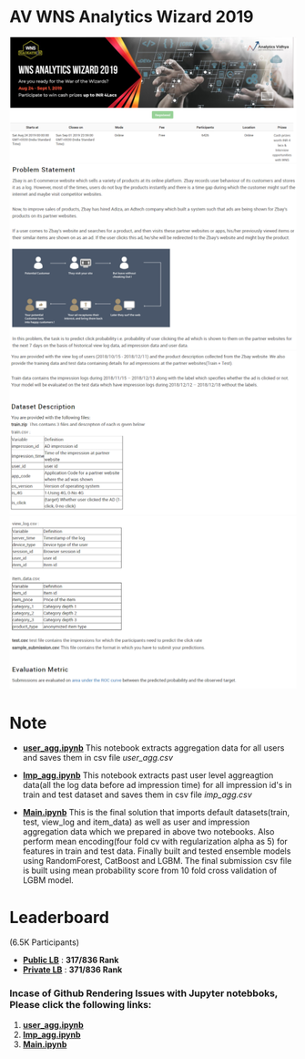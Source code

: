 # AV WNS Analytics Wizard 2019

![title](img/wns1.png)
![title](img/wns2.png)
![title](img/wns3.png)
![title](img/wns4.png)



# Note
* **[user_agg.ipynb](user_agg.ipynb)**
This notebook extracts aggregation data for all users and saves them in csv file *user_agg.csv*


* **[Imp_agg.ipynb](Imp_agg.ipynb)**
This notebook extracts past user level aggreagtion data(all the log data before ad impression time) for all impression id's in train and test dataset and saves them in csv file *imp_agg.csv*


* **[Main.ipynb](Main.ipynb)**
This is the final solution that imports default datasets(train, test, view_log and item_data) as well as user and impression aggregation data which we prepared in above two notebooks. Also perform mean encoding(four fold cv with regularization alpha as 5) for features in train and test data. Finally built and tested ensemble models using RandomForest, CatBoost and LGBM. The final submission csv file is built using mean probability score from 10 fold cross validation of LGBM model.


# Leaderboard
(6.5K Participants)
* **[Public LB](https://datahack.analyticsvidhya.com/contest/wns-analytics-wizard-2019/lb)** : **317/836 Rank**
* **[Private LB](https://datahack.analyticsvidhya.com/contest/wns-analytics-wizard-2019/pvt_lb)** : **371/836 Rank**

### Incase of Github Rendering Issues with Jupyter notebboks, Please click the following links:
1. **[user_agg.ipynb](https://nbviewer.jupyter.org/github/jvmanobh/AV-WNS-Analytics-2019/blob/master/user_agg.ipynb)**
2. **[Imp_agg.ipynb](https://nbviewer.jupyter.org/github/jvmanobh/AV-WNS-Analytics-2019/blob/master/Imp_agg.ipynb)**
3. **[Main.ipynb](https://nbviewer.jupyter.org/github/jvmanobh/AV-WNS-Analytics-2019/blob/master/Main.ipynb)**
